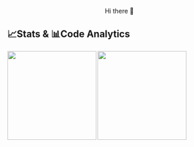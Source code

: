 <p align="center">
  Hi there 👋
</p>

##  📈Stats  &  📊Code Analytics

<a href="https://github.com/anuraghazra/github-readme-stats">
  <img align="left" height="200px" src="https://github-readme-stats-eta-ten-14.vercel.app/api?username=KMatsue&count_private=true&theme=shadow_blue&show_icons=true&hide=stars&hide_rank=true&rank_icon=github&include_all_commits=false" />
</a>
<a href="https://github.com/anuraghazra/github-readme-stats">
  <img align="center" height="200px" src="https://github-readme-stats-eta-ten-14.vercel.app/api/top-langs/?username=KMatsue&layout=compact&langs_count=8&theme=shadow_blue" />
</a>

<!--
**KMatsue/KMatsue** is a ✨ _special_ ✨ repository because its `README.md` (this file) appears on your GitHub profile.

Here are some ideas to get you started:

- 🔭 I’m currently working on ...
- 🌱 I’m currently learning ...
- 👯 I’m looking to collaborate on ...
- 🤔 I’m looking for help with ...
- 💬 Ask me about ...
- 📫 How to reach me: ...
- 😄 Pronouns: ...
- ⚡ Fun fact: ...
-->
